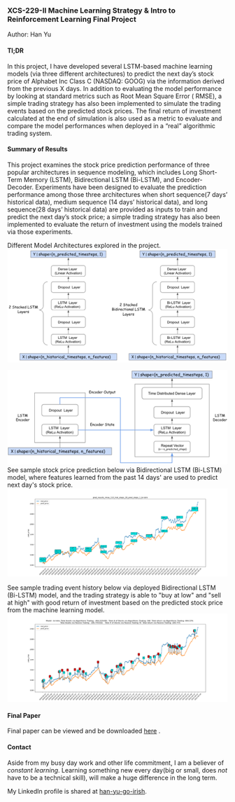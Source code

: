 ### **XCS-229-II Machine Learning Strategy & Intro to Reinforcement Learning Final Project**

Author: Han Yu

#### Tl;DR

In this project, I have developed several LSTM-based machine learning models (via three different architectures) to
predict the next day’s stock price of Alphabet Inc Class C (NASDAQ: GOOG) via the information derived from the previous
X days. In addition to evaluating the model performance by looking at standard metrics such as Root Mean Square Error (
RMSE), a simple trading strategy has also been implemented to simulate the trading events based on the predicted stock
prices. The final return of investment calculated at the end of simulation is also used as a metric to evaluate and
compare the model performances when deployed in a “real” algorithmic trading system.

#### Summary of Results

This project examines the stock price prediction performance of three popular architectures in sequence modeling, which
includes Long Short-Term Memory (LSTM), Bidirectional LSTM (Bi-LSTM), and Encoder-Decoder. Experiments have been
designed to evaluate the prediction performance among those three architectures when short sequence(7 days’ historical
data), medium sequence (14 days’ historical data), and long sequence(28 days’ historical data) are provided as inputs to
train and predict the next day’s stock price; a simple trading strategy has also been implemented to evaluate the return
of investment using the models trained via those experiments.

Different Model Architectures explored in the project.
![image info](./Pictures/Model_Architecture_1.png)

![image info](./Pictures/Model_Architecture_2.png)
See sample stock price prediction below via Bidirectional LSTM (Bi-LSTM) model, where features learned from the past 14
days' are used to predict next day's stock price.
![image info](./Library/core/plots/pred_results_rmse_110_hist_steps_28_pred_steps_1_bi-lstm.png)

See sample trading event history below via deployed Bidirectional LSTM (Bi-LSTM) model, and the trading strategy is able
to "buy at low" and "sell at high" with good return of investment based on the predicted stock price from the machine
learning model.
![image info](./Library/core/plots/trade_action_hist_steps_28_pred_steps_1_bi-lstm.png)

#### Final Paper

Final paper can be viewed and be
downloaded [here](https://github.com/bearbearyu1223/Stanford-XCS-229-II/blob/main/XCS229ii-Project/Final%20Paper/XCS229II%20Final%20Paper-Han%20Yu.pdf)
.

#### Contact

Aside from my busy day work and other life commitment, I am a believer of *constant learning*. Learning something new
every day(big or small, does *not* have to be a technical skill), will make a huge difference in the long term.

My LinkedIn profile is shared at [han-yu-go-irish](https://www.linkedin.com/in/han-yu-goirish/).

